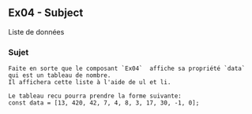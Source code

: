 ## Ex04 - Subject

Liste de données

### Sujet

```
Faite en sorte que le composant `Ex04`  affiche sa propriété `data` qui est un tableau de nombre.
Il affichera cette liste à l'aide de ul et li.

Le tableau recu pourra prendre la forme suivante:
const data = [13, 420, 42, 7, 4, 8, 3, 17, 30, -1, 0];
```
